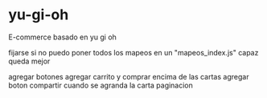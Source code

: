# yu-gi-oh
E-commerce basado en yu gi oh


fijarse si no puedo poner todos los mapeos en un "mapeos_index.js" capaz queda mejor

agregar botones agregar carrito y comprar encima de las cartas
agregar boton compartir cuando se agranda la carta
paginacion
